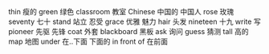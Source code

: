 thin  瘦的
green 绿色
classroom 教室
Chinese 中国的 中国人
rose 玫瑰 
seventy 七十
stand  站立 忍受
grace  优雅 魅力
hair 头发
nineteen  十九
write 写
pioneer 先驱 先锋
coat  外套
blackboard  黑板
ask 询问
guess 猜测
tall  高的
map  地图
under 在..下面  下面的
in front of 在前面